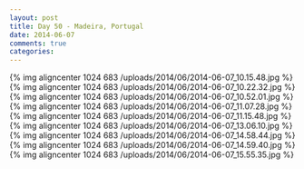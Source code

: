 ```yaml
---
layout: post
title: Day 50 - Madeira, Portugal
date: 2014-06-07
comments: true
categories: 
---
```

{% img aligncenter 1024 683 /uploads/2014/06/2014-06-07_10.15.48.jpg %}
{% img aligncenter 1024 683 /uploads/2014/06/2014-06-07_10.22.32.jpg %}
{% img aligncenter 1024 683 /uploads/2014/06/2014-06-07_10.52.01.jpg %}
{% img aligncenter 1024 683 /uploads/2014/06/2014-06-07_11.07.28.jpg %}
{% img aligncenter 1024 683 /uploads/2014/06/2014-06-07_11.15.48.jpg %}
{% img aligncenter 1024 683 /uploads/2014/06/2014-06-07_13.06.10.jpg %}
{% img aligncenter 1024 683 /uploads/2014/06/2014-06-07_14.58.44.jpg %}
{% img aligncenter 1024 683 /uploads/2014/06/2014-06-07_14.59.40.jpg %}
{% img aligncenter 1024 683 /uploads/2014/06/2014-06-07_15.55.35.jpg %}
